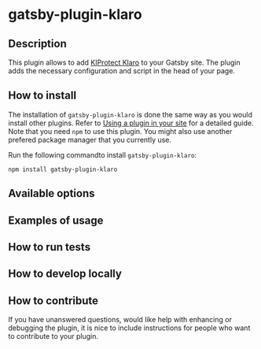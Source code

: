 # gatsby-plugin-klaro

## Description
This plugin allows to add [KIProtect Klaro](https://github.com/kiprotect/klaro) to your Gatsby site.
The plugin adds the necessary configuration and script in the head of your page.

## How to install
The installation of `gatsby-plugin-klaro` is done the same way as you would install other plugins.
Refer to [Using a plugin in your site](https://www.gatsbyjs.com/docs/how-to/plugins-and-themes/using-a-plugin-in-your-site/) for a detailed guide.
Note that you need `npm` to use this plugin. You might also use another prefered package manager that you currently use.

Run the following commandto install `gatsby-plugin-klaro`:
```
npm install gatsby-plugin-klaro
```

## Available options

## Examples of usage

## How to run tests

## How to develop locally

## How to contribute

If you have unanswered questions, would like help with enhancing or debugging the plugin, it is nice to include instructions for people who want to contribute to your plugin.